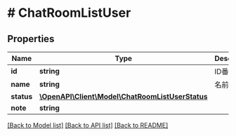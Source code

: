 # # ChatRoomListUser

## Properties

Name | Type | Description | Notes
------------ | ------------- | ------------- | -------------
**id** | **string** | ID番号 |
**name** | **string** | 名前 |
**status** | [**\OpenAPI\Client\Model\ChatRoomListUserStatus**](ChatRoomListUserStatus.md) |  |
**note** | **string** |  |

[[Back to Model list]](../../README.md#models) [[Back to API list]](../../README.md#endpoints) [[Back to README]](../../README.md)
